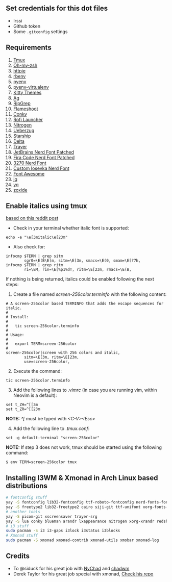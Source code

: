 ## Set credentials for this dot files

* Irssi
* Github token
* Some `.gitconfig` settings

## Requirements

1. [Tmux](https://github.com/gpakosz/.tmux)
2. [Oh-my-zsh](https://github.com/robbyrussell/oh-my-zsh)
3. [httpie](https://httpie.org/)
4. [rbenv](https://github.com/rbenv/rbenv)
5. [pyenv](https://github.com/pyenv/pyenv)
6. [pyenv-virtualenv](https://github.com/pyenv/pyenv-virtualenv)
7. [Kitty Themes](https://github.com/dexpota/kitty-themes)
8. [Ag](https://github.com/ggreer/the_silver_searcher)
9. [RipGrep](https://github.com/BurntSushi/ripgrep)
12. [Flameshoot](https://github.com/flameshot-org/flameshot)
12. [Conky](https://github.com/brndnmtthws/conky)
13. [Rofi Launcher](https://github.com/davatorium/rofi)
14. [Nitrogen](https://github.com/l3ib/nitrogen)
15. [Ueberzug](https://github.com/seebye/ueberzug)
16. [Starship](https://starship.rs/)
17. [Delta](https://github.com/dandavison/delta)
18. [Trayer](https://github.com/sargon/trayer-srg)
19. [JetBrains Nerd Font Patched](https://github.com/ryanoasis/nerd-fonts/releases/download/v2.2.2/JetBrainsMono.zip)
20. [Fira Code Nerd Font Patched](https://github.com/ryanoasis/nerd-fonts/releases/download/v2.2.2/FiraCode.zip)
21. [3270 Nerd Font](https://github.com/ryanoasis/nerd-fonts/releases/download/v2.2.2/3270.zip)
21. [Custom Iosevka Nerd Font](https://github.com/awnion/custom-iosevka-nerd-font)
22. [Font Awesome](https://github.com/FortAwesome/Font-Awesome)
23. [jq](https://jqlang.github.io/jq/)
24. [yq](https://github.com/mikefarah/yq)
25. [zoxide](https://github.com/ajeetdsouza/zoxide)


## Enable italics using tmux

[based on this reddit post](https://www.reddit.com/r/vim/comments/24g8r8/italics_in_terminal_vim_and_tmux/)

* Check in your terminal whether italic font is supported:
```
echo -e "\e[3mitalic\e[23m"
```

* Also check for:
```
infocmp $TERM | grep sitm
        sgr0=\E(B\E[m, sitm=\E[3m, smacs=\E(0, smam=\E[?7h,
infocmp $TERM | grep ritm
        ri=\EM, rin=\E[%p1%dT, ritm=\E[23m, rmacs=\E(B,
```

If nothing is being returned, italics could be enabled following the next steps:
1. Create a file named *screen-256color.terminfo* with the following content:
```
# A screen-256color based TERMINFO that adds the escape sequences for italic.
#
# Install:
#
#   tic screen-256color.terminfo
#
# Usage:
#
#   export TERM=screen-256color
#
screen-256color|screen with 256 colors and italic,
        sitm=\E[3m, ritm=\E[23m,
        use=screen-256color,
```
2. Execute the command:
```
tic screen-256color.terminfo
```
3. Add the following lines to *.vimrc* (in case you are running vim, within Neovim is a default):
```
set t_ZH=^[[3m
set t_ZR=^[[23m
```
**NOTE:** *^[* must be typed with *\<C-V\>\<Esc\>*

4. Add the following line to *.tmux.conf*:
```
set -g default-terminal "screen-256color"
```
**NOTE:** If step 3 does not work, tmux should be started using the following command:
```
$ env TERM=screen-256color tmux
```

## Installing I3WM & Xmonad in Arch Linux based distributions

```bash
# fontconfig stuff
yay -S fontconfig lib32-fontconfig ttf-roboto-fontconfig nerd-fonts-fontconfig
yay -S freetype2 lib32-freetype2 cairo siji-git ttf-unifont xorg-fonts-misc ttf-font-awesome
# another tools
yay -S picom-git xscreensaver trayer-srg
yay -S lua conky blueman arandr lxappearance nitrogen xorg-xrandr redshift acpi parcellite
# i3 stuff
sudo pacman -S i3 i3-gaps i3lock i3status i3blocks
# Xmonad stuff
sudo pacman -S xmonad xmonad-contrib xmonad-utils xmobar xmonad-log
```

## Credits

- To @siduck for his great job with [NvChad](https://github.com/NvChad/NvChad) and [chadwm](https://github.com/siduck/chadwm)
- Derek Taylor for his great job special with xmonad, [Check his repo](https://gitlab.com/dwt1/dotfiles)
